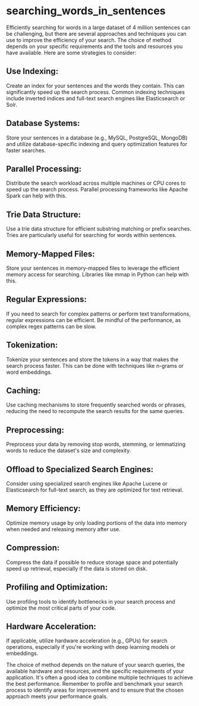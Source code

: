 # searching_words_in_sentences

Efficiently searching for words in a large dataset of 4 million sentences can be challenging, but there are several approaches and techniques you can use to improve the efficiency of your search. The choice of method depends on your specific requirements and the tools and resources you have available. Here are some strategies to consider:

## Use Indexing:

Create an index for your sentences and the words they contain. This can significantly speed up the search process. Common indexing techniques include inverted indices and full-text search engines like Elasticsearch or Solr.

## Database Systems:

Store your sentences in a database (e.g., MySQL, PostgreSQL, MongoDB) and utilize database-specific indexing and query optimization features for faster searches.

## Parallel Processing:

Distribute the search workload across multiple machines or CPU cores to speed up the search process. Parallel processing frameworks like Apache Spark can help with this.

## Trie Data Structure:

Use a trie data structure for efficient substring matching or prefix searches. Tries are particularly useful for searching for words within sentences.

## Memory-Mapped Files:

Store your sentences in memory-mapped files to leverage the efficient memory access for searching. Libraries like mmap in Python can help with this.

## Regular Expressions:

If you need to search for complex patterns or perform text transformations, regular expressions can be efficient. Be mindful of the performance, as complex regex patterns can be slow.

## Tokenization:

Tokenize your sentences and store the tokens in a way that makes the search process faster. This can be done with techniques like n-grams or word embeddings.

## Caching:

Use caching mechanisms to store frequently searched words or phrases, reducing the need to recompute the search results for the same queries.

## Preprocessing:

Preprocess your data by removing stop words, stemming, or lemmatizing words to reduce the dataset's size and complexity.

## Offload to Specialized Search Engines:

Consider using specialized search engines like Apache Lucene or Elasticsearch for full-text search, as they are optimized for text retrieval.

## Memory Efficiency:

Optimize memory usage by only loading portions of the data into memory when needed and releasing memory after use.

## Compression:

Compress the data if possible to reduce storage space and potentially speed up retrieval, especially if the data is stored on disk.

## Profiling and Optimization:

Use profiling tools to identify bottlenecks in your search process and optimize the most critical parts of your code.

## Hardware Acceleration:

If applicable, utilize hardware acceleration (e.g., GPUs) for search operations, especially if you're working with deep learning models or embeddings.

The choice of method depends on the nature of your search queries, the available hardware and resources, and the specific requirements of your application. It's often a good idea to combine multiple techniques to achieve the best performance. Remember to profile and benchmark your search process to identify areas for improvement and to ensure that the chosen approach meets your performance goals.
